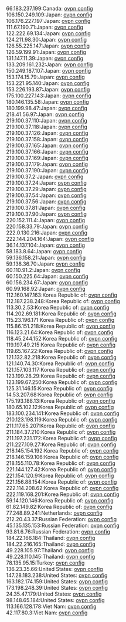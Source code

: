 66.183.237.199:Canada: [ovpn config](vpn/66_183_237_199.ovpn)  
106.150.249.109:Japan: [ovpn config](vpn/106_150_249_109.ovpn)  
106.176.227.197:Japan: [ovpn config](vpn/106_176_227_197.ovpn)  
111.67.190.71:Japan: [ovpn config](vpn/111_67_190_71.ovpn)  
122.222.69.134:Japan: [ovpn config](vpn/122_222_69_134.ovpn)  
124.211.98.30:Japan: [ovpn config](vpn/124_211_98_30.ovpn)  
126.55.225.147:Japan: [ovpn config](vpn/126_55_225_147.ovpn)  
126.59.199.91:Japan: [ovpn config](vpn/126_59_199_91.ovpn)  
131.147.11.39:Japan: [ovpn config](vpn/131_147_11_39.ovpn)  
133.209.161.232:Japan: [ovpn config](vpn/133_209_161_232.ovpn)  
150.249.187.107:Japan: [ovpn config](vpn/150_249_187_107.ovpn)  
153.174.15.79:Japan: [ovpn config](vpn/153_174_15_79.ovpn)  
153.221.95.140:Japan: [ovpn config](vpn/153_221_95_140.ovpn)  
153.226.193.87:Japan: [ovpn config](vpn/153_226_193_87.ovpn)  
175.100.227.143:Japan: [ovpn config](vpn/175_100_227_143.ovpn)  
180.146.135.58:Japan: [ovpn config](vpn/180_146_135_58.ovpn)  
180.199.98.47:Japan: [ovpn config](vpn/180_199_98_47.ovpn)  
218.41.56.97:Japan: [ovpn config](vpn/218_41_56_97.ovpn)  
219.100.37.110:Japan: [ovpn config](vpn/219_100_37_110.ovpn)  
219.100.37.118:Japan: [ovpn config](vpn/219_100_37_118.ovpn)  
219.100.37.126:Japan: [ovpn config](vpn/219_100_37_126.ovpn)  
219.100.37.158:Japan: [ovpn config](vpn/219_100_37_158.ovpn)  
219.100.37.165:Japan: [ovpn config](vpn/219_100_37_165.ovpn)  
219.100.37.166:Japan: [ovpn config](vpn/219_100_37_166.ovpn)  
219.100.37.169:Japan: [ovpn config](vpn/219_100_37_169.ovpn)  
219.100.37.179:Japan: [ovpn config](vpn/219_100_37_179.ovpn)  
219.100.37.190:Japan: [ovpn config](vpn/219_100_37_190.ovpn)  
219.100.37.2:Japan: [ovpn config](vpn/219_100_37_2.ovpn)  
219.100.37.24:Japan: [ovpn config](vpn/219_100_37_24.ovpn)  
219.100.37.29:Japan: [ovpn config](vpn/219_100_37_29.ovpn)  
219.100.37.54:Japan: [ovpn config](vpn/219_100_37_54.ovpn)  
219.100.37.56:Japan: [ovpn config](vpn/219_100_37_56.ovpn)  
219.100.37.81:Japan: [ovpn config](vpn/219_100_37_81.ovpn)  
219.100.37.90:Japan: [ovpn config](vpn/219_100_37_90.ovpn)  
220.152.111.4:Japan: [ovpn config](vpn/220_152_111_4.ovpn)  
220.158.33.79:Japan: [ovpn config](vpn/220_158_33_79.ovpn)  
222.0.130.216:Japan: [ovpn config](vpn/222_0_130_216.ovpn)  
222.144.204.164:Japan: [ovpn config](vpn/222_144_204_164.ovpn)  
36.14.137.104:Japan: [ovpn config](vpn/36_14_137_104.ovpn)  
58.183.8.64:Japan: [ovpn config](vpn/58_183_8_64.ovpn)  
59.136.158.21:Japan: [ovpn config](vpn/59_136_158_21.ovpn)  
59.138.36.70:Japan: [ovpn config](vpn/59_138_36_70.ovpn)  
60.110.91.2:Japan: [ovpn config](vpn/60_110_91_2.ovpn)  
60.150.225.64:Japan: [ovpn config](vpn/60_150_225_64.ovpn)  
60.156.234.67:Japan: [ovpn config](vpn/60_156_234_67.ovpn)  
60.99.168.92:Japan: [ovpn config](vpn/60_99_168_92.ovpn)  
112.160.147.163:Korea Republic of: [ovpn config](vpn/112_160_147_163.ovpn)  
112.187.238.248:Korea Republic of: [ovpn config](vpn/112_187_238_248.ovpn)  
113.30.2.53:Korea Republic of: [ovpn config](vpn/113_30_2_53.ovpn)  
114.202.69.181:Korea Republic of: [ovpn config](vpn/114_202_69_181.ovpn)  
115.23.196.171:Korea Republic of: [ovpn config](vpn/115_23_196_171.ovpn)  
115.86.151.218:Korea Republic of: [ovpn config](vpn/115_86_151_218.ovpn)  
116.123.21.64:Korea Republic of: [ovpn config](vpn/116_123_21_64.ovpn)  
118.45.244.152:Korea Republic of: [ovpn config](vpn/118_45_244_152.ovpn)  
119.197.49.215:Korea Republic of: [ovpn config](vpn/119_197_49_215.ovpn)  
119.65.167.22:Korea Republic of: [ovpn config](vpn/119_65_167_22.ovpn)  
121.132.82.218:Korea Republic of: [ovpn config](vpn/121_132_82_218.ovpn)  
121.140.74.30:Korea Republic of: [ovpn config](vpn/121_140_74_30.ovpn)  
121.157.103.117:Korea Republic of: [ovpn config](vpn/121_157_103_117.ovpn)  
123.199.28.29:Korea Republic of: [ovpn config](vpn/123_199_28_29.ovpn)  
123.199.67.250:Korea Republic of: [ovpn config](vpn/123_199_67_250.ovpn)  
125.31.146.15:Korea Republic of: [ovpn config](vpn/125_31_146_15.ovpn)  
14.53.207.68:Korea Republic of: [ovpn config](vpn/14_53_207_68.ovpn)  
175.193.188.13:Korea Republic of: [ovpn config](vpn/175_193_188_13.ovpn)  
180.65.102.12:Korea Republic of: [ovpn config](vpn/180_65_102_12.ovpn)  
183.100.234.141:Korea Republic of: [ovpn config](vpn/183_100_234_141.ovpn)  
210.123.198.119:Korea Republic of: [ovpn config](vpn/210_123_198_119.ovpn)  
211.117.65.207:Korea Republic of: [ovpn config](vpn/211_117_65_207.ovpn)  
211.184.37.210:Korea Republic of: [ovpn config](vpn/211_184_37_210.ovpn)  
211.197.231.172:Korea Republic of: [ovpn config](vpn/211_197_231_172.ovpn)  
211.227.109.27:Korea Republic of: [ovpn config](vpn/211_227_109_27.ovpn)  
218.145.154.192:Korea Republic of: [ovpn config](vpn/218_145_154_192.ovpn)  
218.146.159.106:Korea Republic of: [ovpn config](vpn/218_146_159_106.ovpn)  
218.155.110.78:Korea Republic of: [ovpn config](vpn/218_155_110_78.ovpn)  
221.144.127.42:Korea Republic of: [ovpn config](vpn/221_144_127_42.ovpn)  
221.154.120.9:Korea Republic of: [ovpn config](vpn/221_154_120_9.ovpn)  
221.156.88.154:Korea Republic of: [ovpn config](vpn/221_156_88_154.ovpn)  
222.114.208.62:Korea Republic of: [ovpn config](vpn/222_114_208_62.ovpn)  
222.119.168.201:Korea Republic of: [ovpn config](vpn/222_119_168_201.ovpn)  
59.14.120.146:Korea Republic of: [ovpn config](vpn/59_14_120_146.ovpn)  
61.82.149.82:Korea Republic of: [ovpn config](vpn/61_82_149_82.ovpn)  
77.248.89.241:Netherlands: [ovpn config](vpn/77_248_89_241.ovpn)  
212.20.43.37:Russian Federation: [ovpn config](vpn/212_20_43_37.ovpn)  
45.135.135.153:Russian Federation: [ovpn config](vpn/45_135_135_153.ovpn)  
93.81.6.76:Russian Federation: [ovpn config](vpn/93_81_6_76.ovpn)  
184.22.166.184:Thailand: [ovpn config](vpn/184_22_166_184.ovpn)  
184.22.216.165:Thailand: [ovpn config](vpn/184_22_216_165.ovpn)  
49.228.105.97:Thailand: [ovpn config](vpn/49_228_105_97.ovpn)  
49.228.110.145:Thailand: [ovpn config](vpn/49_228_110_145.ovpn)  
78.135.95.15:Turkey: [ovpn config](vpn/78_135_95_15.ovpn)  
136.23.35.66:United States: [ovpn config](vpn/136_23_35_66.ovpn)  
147.28.183.238:United States: [ovpn config](vpn/147_28_183_238.ovpn)  
163.182.174.159:United States: [ovpn config](vpn/163_182_174_159.ovpn)  
173.198.248.39:United States: [ovpn config](vpn/173_198_248_39.ovpn)  
24.35.47.179:United States: [ovpn config](vpn/24_35_47_179.ovpn)  
98.148.65.184:United States: [ovpn config](vpn/98_148_65_184.ovpn)  
113.166.128.178:Viet Nam: [ovpn config](vpn/113_166_128_178.ovpn)  
42.117.80.3:Viet Nam: [ovpn config](vpn/42_117_80_3.ovpn)  
